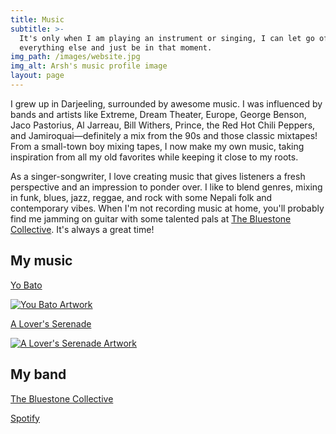 ```yaml
---
title: Music
subtitle: >-
  It's only when I am playing an instrument or singing, I can let go of
  everything else and just be in that moment.
img_path: /images/website.jpg
img_alt: Arsh's music profile image
layout: page
---
```

I grew up in Darjeeling, surrounded by awesome music. I was influenced by bands and artists like Extreme, Dream Theater, Europe, George Benson, Jaco Pastorius, Al Jarreau, Bill Withers, Prince, the Red Hot Chili Peppers, and Jamiroquai—definitely a mix from the 90s and those classic mixtapes! From a small-town boy mixing tapes, I now make my own music, taking inspiration from all my old favorites while keeping it close to my roots. 

As a singer-songwriter, I love creating music that gives listeners a fresh perspective and an impression to ponder over. I like to blend genres, mixing in funk, blues, jazz, reggae, and rock with some Nepali folk and contemporary vibes. When I'm not recording music at home, you'll probably find me jamming on guitar with some talented pals at [The Bluestone Collective](https://www.facebook.com/TheBluestoneCollective/). It's always a great time!

### <a name="songs"></a>

## My music

[Yo Bato](https://youtu.be/ellvWfSF9UQ)


[![You Bato Artwork](../images/artwork-yo-bato-gallery.png)](https://youtu.be/ellvWfSF9UQ)


[A Lover's Serenade](https://www.youtube.com/watch?v=WnqIA_ZYMQw)

[![A Lover's Serenade Artwork](../images/artwork-lovers-serenade-gallery.png)](https://www.youtube.com/watch?v=WnqIA_ZYMQw)

## My band

[The Bluestone Collective](https://www.facebook.com/TheBluestoneCollective/)

[Spotify](https://open.spotify.com/artist/1V05NSAgmfhTsMYcAwuFT5)

